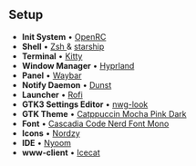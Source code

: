 ## Setup
* **Init System** • [OpenRC ](https://gpo.zugaina.org/sys-apps/openrc)
* **Shell** • [Zsh ](https://www.zsh.org) & [starship](https://github.com/starship/starship) 
* **Terminal** • [Kitty ](https://sw.kovidgoyal.net/kitty/) 
* **Window Manager** • [Hyprland ](https://gpo.zugaina.org/gui-wm/hyprland) 
* **Panel** • [Waybar ](https://packages.gentoo.org/packages/gui-apps/waybar) 
* **Notify Daemon** • [Dunst ](https://packages.gentoo.org/packages/x11-misc/dunst) 
* **Launcher** • [Rofi ](https://github.com/davatorium/rofi) 
* **GTK3 Settings Editor** • [nwg-look ](https://github.com/nwg-piotr/nwg-look)
* **GTK Theme** • [Catppuccin Mocha Pink Dark ](https://github.com/catppuccin/gtk)
* **Font** • [Cascadia Code Nerd Font Mono ](https://github.com/ryanoasis/nerd-fonts/releases)
* **Icons** • [Nordzy ](https://gpo.zugaina.org/x11-themes/nordzy-icon/USE)
* **IDE** • [Nyoom ](https://github.com/nyoom-engineering/nyoom.nvim)
* **www-client** • [Icecat ](https://git.savannah.gnu.org/cgit/gnuzilla.git)
